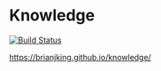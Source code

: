 # Knowledge

[![Build Status](https://travis-ci.org/brianjking/knowledge.svg?branch=master)](https://travis-ci.org/brianjking/knowledge)


https://brianjking.github.io/knowledge/
